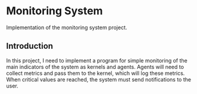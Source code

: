 # Monitoring System

Implementation of the monitoring system project.

## Introduction

In this project, I need to implement a program for simple monitoring of the main indicators of the system as kernels and agents. Agents will need to collect metrics and pass them to the kernel, which will log these metrics. When critical values are reached, the system must send notifications to the user.